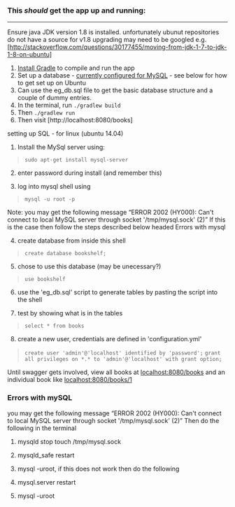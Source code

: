 ### This *should* get the app up and running:
---
Ensure java JDK version 1.8 is installed.  unfortunately ubunut repositories do not have a source for v1.8 upgrading may need to be googled
e.g. [http://stackoverflow.com/questions/30177455/moving-from-jdk-1-7-to-jdk-1-8-on-ubuntu]

 1. [Install Gradle](https://docs.gradle.org/current/userguide/installation.html) to compile and run the app
 2. Set up a database - [currently configured for MySQL](http://dev.mysql.com/doc/refman/5.6/en/installing.html) - see below for how to get set up on Ubuntu
 3. Can use the eg_db.sql file to get the basic database structure and a couple of dummy entries.
 4. In the terminal, run ``./gradlew build``
 5. Then ``./gradlew run``
 6. Then visit [http://localhost:8080/books]



setting up SQL - for linux (ubuntu 14.04)

1. Install the MySql server using: 
> ``sudo apt-get install mysql-server``
 
2. enter password during install (and remember this)

3. log into mysql shell using
> ``mysql -u root -p``

Note: you may get the following message
“ERROR 2002 (HY000): Can't connect to local MySQL server through socket '/tmp/mysql.sock' (2)”
If this is the case then follow the steps described below headed Errors with mysql

4. create database from inside this shell
> ``create database bookshelf;``
 
5. chose to use this database (may be unecessary?)
> ``use bookshelf``
 
6. use the 'eg_db.sql' script to generate tables by pasting the script into the shell

7. test by showing what is in the tables
> ``select * from books``
 
8. create a new user, credentials are defined in 'configuration.yml'

> ``create user 'admin'@'localhost' identified by 'password';``
> ``grant all privileges on *.* to 'admin'@'localhost' with grant option;``

Until swagger gets involved, view all books at [localhost:8080/books](http://localhost:8080/books) and an individual book like [localhost:8080/books/1](http://localhost:8080/books/1)

### Errors with mySQL

you may get the following message
“ERROR 2002 (HY000): Can't connect to local MySQL server through socket '/tmp/mysql.sock' (2)”
Then do the following in the terminal

1. mysqld stop touch /tmp/mysql.sock

2. mysqld_safe restart

3. mysql -uroot, if this does not work then do the following

4. mysql.server restart

5. mysql -uroot

